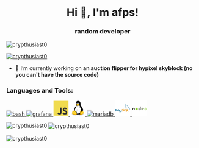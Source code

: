 <h1 align="center">Hi 👋, I'm afps!</h1>
<h3 align="center">random developer</h3>

<p align="left"> <img src="https://komarev.com/ghpvc/?username=crypthusiast0&label=Profile%20views&color=0e75b6&style=flat" alt="crypthusiast0" /> </p>

<p align="left"> <a href="https://github.com/ryo-ma/github-profile-trophy"><img src="https://github-profile-trophy.vercel.app/?username=crypthusiast0" alt="crypthusiast0" /></a> </p>

- 🔭 I’m currently working on **an auction flipper for hypixel skyblock (no you can't have the source code)**


<h3 align="left">Languages and Tools:</h3>
<p align="left"> <a href="https://www.gnu.org/software/bash/" target="_blank"> <img src="https://www.vectorlogo.zone/logos/gnu_bash/gnu_bash-icon.svg" alt="bash" width="40" height="40"/> </a> <a href="https://grafana.com" target="_blank"> <img src="https://www.vectorlogo.zone/logos/grafana/grafana-icon.svg" alt="grafana" width="40" height="40"/> </a> <a href="https://developer.mozilla.org/en-US/docs/Web/JavaScript" target="_blank"> <img src="https://raw.githubusercontent.com/devicons/devicon/master/icons/javascript/javascript-original.svg" alt="javascript" width="40" height="40"/> </a> <a href="https://www.linux.org/" target="_blank"> <img src="https://raw.githubusercontent.com/devicons/devicon/master/icons/linux/linux-original.svg" alt="linux" width="40" height="40"/> </a> <a href="https://mariadb.org/" target="_blank"> <img src="https://www.vectorlogo.zone/logos/mariadb/mariadb-icon.svg" alt="mariadb" width="40" height="40"/> </a> <a href="https://www.mysql.com/" target="_blank"> <img src="https://raw.githubusercontent.com/devicons/devicon/master/icons/mysql/mysql-original-wordmark.svg" alt="mysql" width="40" height="40"/> </a> <a href="https://nodejs.org" target="_blank"> <img src="https://raw.githubusercontent.com/devicons/devicon/master/icons/nodejs/nodejs-original-wordmark.svg" alt="nodejs" width="40" height="40"/> </a> </p>

<p><img align="left" src="https://github-readme-stats.vercel.app/api/top-langs?username=crypthusiast0&show_icons=true&locale=en&layout=compact" alt="crypthusiast0" /></p>

<p>&nbsp;<img align="center" src="https://github-readme-stats.vercel.app/api?username=crypthusiast0&show_icons=true&locale=en" alt="crypthusiast0" /></p>

<p><img align="center" src="https://github-readme-streak-stats.herokuapp.com/?user=crypthusiast0&" alt="crypthusiast0" /></p>
